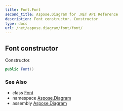 ```yaml
---
title: Font.Font
second_title: Aspose.Diagram for .NET API Reference
description: Font constructor. Constructor
type: docs
url: /net/aspose.diagram/font/font/
---
```

## Font constructor

Constructor.

```csharp
public Font()
```

### See Also

* class [Font](../)
* namespace [Aspose.Diagram](../../font/)
* assembly [Aspose.Diagram](../../../)


